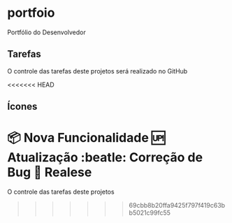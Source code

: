 # portfoio
Portfólio do Desenvolvedor

## Tarefas
O controle das tarefas deste projetos será realizado no GitHub

<<<<<<< HEAD
## Ícones
:package: Nova Funcionalidade
:up: Atualização
:beatle: Correção de Bug
:checkered_flag: Realese
=======
O controle das tarefas deste projetos 
>>>>>>> 69cbb8b20ffa9425f797f419c63bb5021c99fc55
